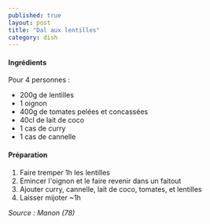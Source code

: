 ```yaml
---
published: true
layout: post
title: "Dal aux lentilles"
category: dish
---
```


#### Ingrédients
Pour 4 personnes :
- 200g de lentilles
- 1 oignon
- 400g de tomates pelées et concassées
- 40cl de lait de coco
- 1 cas de curry
- 1 cas de cannelle

#### Préparation
1. Faire tremper 1h les lentilles
2. Emincer l'oignon et le faire revenir dans un faitout
3. Ajouter curry, cannelle, lait de coco, tomates, et lentilles
4. Laisser mijoter ~1h
    

*Source : Manon (78)*
